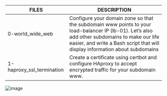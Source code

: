 | FILES  | DESCRIPTION |
| ------------- | ------------- |
| 0-world_wide_web | Configure your domain zone so that the subdomain www points to your load-balancer IP (lb-01). Let’s also add other subdomains to make our life easier, and write a Bash script that will display information about subdomains |
| 1-haproxy_ssl_termination | Create a certificate using certbot and configure HAproxy to accept encrypted traffic for your subdomain www. |
![image](https://user-images.githubusercontent.com/77861219/131051941-01254f5c-e136-44df-aca7-fb0dc97ddffa.png)
